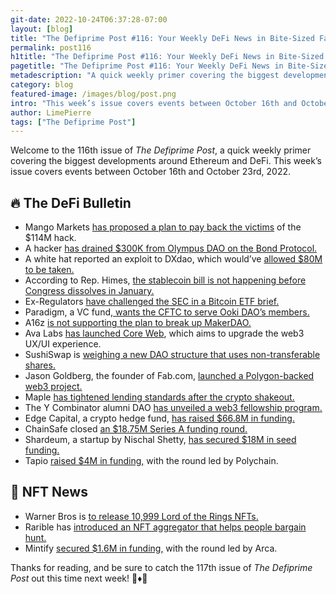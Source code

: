 ```yaml
---
git-date: 2022-10-24T06:37:28-07:00
layout: [blog]
title: "The Defiprime Post #116: Your Weekly DeFi News in Bite-Sized Fashion"
permalink: post116
h1title: "The Defiprime Post #116: Your Weekly DeFi News in Bite-Sized Fashion"
pagetitle: "The Defiprime Post #116: Your Weekly DeFi News in Bite-Sized Fashion"
metadescription: "A quick weekly primer covering the biggest developments around Ethereum and DeFi. This week’s issue covers events between October 16th and October 23rd, 2022"
category: blog
featured-image: /images/blog/post.png
intro: "This week’s issue covers events between October 16th and October 23rd"
author: LimePierre
tags: ["The Defiprime Post"]
---
```


Welcome to the 116th issue of _The Defiprime Post_, a quick weekly primer covering the biggest developments around Ethereum and DeFi. This week’s issue covers events between October 16th and October 23rd, 2022.


## 🔥 The DeFi Bulletin

* Mango Markets [has proposed a plan to pay back the victims](https://www.theblock.co/post/177736/mango-markets-proposes-plan-to-pay-back-victims-after-114-million-hack) of the $114M hack. 
* A hacker [has drained $300K from Olympus DAO on the Bond Protocol. ](https://www.theblock.co/post/178927/hacker-drains-olympus-daos-smart-contract-of-300000)
* A white hat reported an exploit to DXdao, which would’ve [allowed $80M to be taken. ](https://dave.xn--tckwe/posts/exploit/)
* According to Rep. Himes, [the stablecoin bill is not happening before Congress dissolves in January. ](https://www.theblock.co/post/178003/stablecoin-bill-is-not-happening-this-congress-says-rep-himes)
* Ex-Regulators [have challenged the SEC in a Bitcoin ETF brief.](https://www.law360.com/articles/1541348/ex-regulators-challenge-sec-in-grayscale-bitcoin-etf-brief)
* Paradigm, a VC fund,[ wants the CFTC to serve Ooki DAO’s members. ](https://www.coindesk.com/policy/2022/10/17/crypto-venture-capital-fund-paradigm-also-wants-cftc-to-serve-ooki-daos-members/)
* A16z [is not supporting the plan to break up MakerDAO. ](https://www.coindesk.com/business/2022/10/19/a16z-doesnt-support-plan-to-break-up-defi-giant-makerdao/)
* Ava Labs [has launched Core Web](https://medium.com/avalancheavax/ava-labs-launches-core-web-further-upgrading-the-web3-user-experience-e334f36c8828), which aims to upgrade the web3 UX/UI experience.
* SushiSwap is [weighing a new DAO structure that uses non-transferable shares. ](https://www.theblock.co/post/178658/sushiswap-weighs-new-dao-structure-that-uses-non-transferable-shares)
* Jason Goldberg, the founder of Fab.com, [launched a Polygon-backed web3 project. ](https://www.theblock.co/post/178545/fab-com-founder-jason-goldberg-launches-polygon-backed-web3-project)
* Maple [has tightened lending standards after the crypto shakeout.](https://www.bloomberg.com/news/articles/2022-10-21/defi-lending-firm-maple-mpl-tightens-requirements-for-borrowers) 
* The Y Combinator alumni DAO [has unveiled a web3 fellowship program.](https://www.theblock.co/post/178888/y-combinator-alumni-dao-unveils-web3-fellowship-program-exclusive) 
* Edge Capital, a crypto hedge fund, [has raised $66.8M in funding. ](https://www.coindesk.com/business/2022/10/20/stealthy-crypto-hedge-fund-edge-capital-raises-668m-for-defi-bets/)
* ChainSafe closed [an $18.75M Series A funding round. ](https://blog.chainsafe.io/chainsafe-announces-18-75usd-8d825452abfa)
* Shardeum, a startup by Nischal Shetty, [has secured $18M in seed funding.](https://www.coindesk.com/business/2022/10/18/blockchain-shardeum-raises-182m-to-tackle-slow-traffic-high-fees/) 
* Tapio [raised $4M in funding,](https://www.theblock.co/post/177576/polkadot-synthetic-asset-protocol-tapio-raises-4-million-from-polychain-and-others) with the round led by Polychain. 


## 💎 NFT News

* Warner Bros is [to release 10,999 Lord of the Rings NFTs.](https://www.theblock.co/post/178690/warner-bros-to-release-10999-lord-of-the-rings-nfts-as-part-of-web3-movie-push) 
* Rarible has [introduced an NFT aggregator that helps people bargain hunt.](https://www.theblock.co/post/177770/rarible-introduces-nft-aggregator-to-help-shoppers-bargain-hunt) 
* Mintify [secured $1.6M in funding,](https://blockworks.co/venture-capital-seeds-nft-trading-tooling-firm-mintify/) with the round led by Arca.

Thanks for reading, and be sure to catch the 117th issue of _The Defiprime Post_ out this time next week! 👋♦️👋